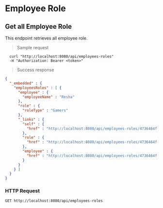 # Employee Role

## Get all Employee Role
This endpoint retrieves all employee role.

> Sample request

```shell
  curl "http://localhost:8080/api/employees-roles"
  -H "Authorization: Bearer <token>"
```

> Success response

```json
{
  "_embedded" : {
    "employeesRoles" : [ {
      "employee" : {
        "employeeName" : "Resha"
      },
      "role" : {
        "roleType" : "Gamers"
      },
      "_links" : {
        "self" : {
          "href" : "http://localhost:8080/api/employees-roles/4736464f-d073-4957-9fbf-4b38c7add85e@5"
        },
        "role" : {
          "href" : "http://localhost:8080/api/employees-roles/4736464f-d073-4957-9fbf-4b38c7add85e@5/role"
        },
        "employee" : {
          "href" : "http://localhost:8080/api/employees-roles/4736464f-d073-4957-9fbf-4b38c7add85e@5/employee"
        }
      }
    } ]
  }
}
```

### HTTP Request

`GET http://localhost:8080/api/employees-roles`

